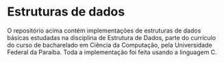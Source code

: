 # Estruturas de dados
O repositório acima contém implementações de estruturas de dados básicas estudadas na disciplina de Estrutura de Dados, parte do currículo do curso de bacharelado em Ciência da Computação, pela Universidade Federal da Paraíba. Toda a implementação foi feita usando a linguagem C.
